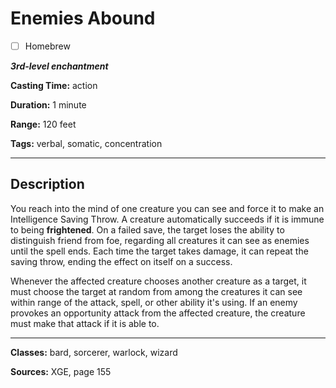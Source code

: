 # Enemies Abound

- [ ] Homebrew

***3rd-level enchantment***

**Casting Time:** action

**Duration:** 1 minute

**Range:** 120 feet

**Tags:** verbal, somatic, concentration

---

## Description
You reach into the mind of one creature you can see and force it to make an Intelligence Saving Throw.
A creature automatically succeeds if it is immune to being **frightened**.
On a failed save, the target loses the ability to distinguish friend from foe, regarding all creatures it can see as enemies until the spell ends.
Each time the target takes damage, it can repeat the saving throw, ending the effect on itself on a success.

Whenever the affected creature chooses another creature as a target, it must choose the target at random from among the creatures it can see within range of the attack, spell, or other ability it's using.
If an enemy provokes an opportunity attack from the affected creature, the creature must make that attack if it is able to.

---

**Classes:** bard, sorcerer, warlock, wizard

**Sources:** XGE, page 155
